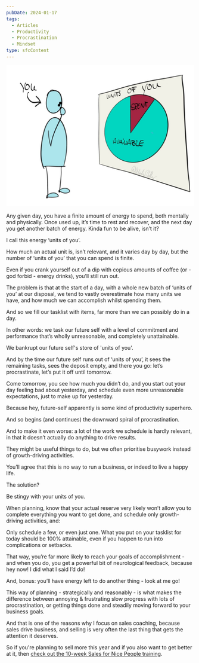 ```yaml
---
pubDate: 2024-01-17
tags:
  - Articles
  - Productivity
  - Procrastination
  - Mindset
type: sfcContent
---
```


![](Media/SalesFlowCoach.app_How-to-avoid-procrastination-by-protecting-future-self_MartinStellar.jpg)

Any given day, you have a finite amount of energy to spend, both mentally and physically. Once used up, it’s time to rest and recover, and the next day you get another batch of energy. Kinda fun to be alive, isn’t it?

I call this energy ‘units of you’.

How much an actual unit is, isn’t relevant, and it varies day by day, but the number of ‘units of you’ that you can spend is finite.

Even if you crank yourself out of a dip with copious amounts of coffee (or - god forbid - energy drinks), you’ll still run out.

The problem is that at the start of a day, with a whole new batch of ‘units of you’ at our disposal, we tend to vastly overestimate how many units we have, and how much we can accomplish whilst spending them.

And so we fill our tasklist with items, far more than we can possibly do in a day.

In other words: we task our future self with a level of commitment and performance that’s wholly unreasonable, and completely unattainable.

We bankrupt our future self's store of 'units of you'.

And by the time our future self runs out of ‘units of you’, it sees the remaining tasks, sees the deposit empty, and there you go: let’s procrastinate, let’s put it off until tomorrow.

Come tomorrow, you see how much you didn’t do, and you start out your day feeling bad about yesterday, and schedule even more unreasonable expectations, just to make up for yesterday.

Because hey, future-self apparently is some kind of productivity superhero.

And so begins (and continues) the downward spiral of procrastination.

And to make it even worse: a lot of the work we schedule is hardly relevant, in that it doesn’t actually do anything to drive results.

They might be useful things to do, but we often prioritise busywork instead of growth-driving activities.

You’ll agree that this is no way to run a business, or indeed to live a happy life.

The solution?

Be stingy with your units of you.

When planning, know that your actual reserve very likely won’t allow you to complete everything you want to get done, and schedule only growth-driving activities, and:

Only schedule a few, or even just one. What you put on your tasklist for today should be 100% attainable, even if you happen to run into complications or setbacks.

That way, you’re far more likely to reach your goals of accomplishment - and when you do, you get a powerful bit of neurological feedback, because hey now! I did what I said I’d do!

And, bonus: you’ll have energy left to do another thing - look at me go!

This way of planning - strategically and reasonably - is what makes the difference between annoying & frustrating slow progress with lots of procrastination, or getting things done and steadily moving forward to your business goals.

And that is one of the reasons why I focus on sales coaching, because sales drive business, and selling is very often the last thing that gets the attention it deserves.

So if you're planning to sell more this year and if you also want to get better at it, then [check out the 10-week Sales for Nice People training](https://martinstellar.com/leap-ethical-selling-framework/).